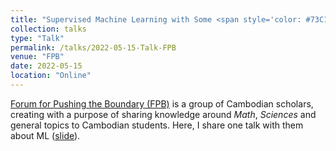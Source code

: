 ```yaml
---
title: "Supervised Machine Learning with Some <span style='color: #73C15E;'>Green</span> Algorithms"
collection: talks
type: "Talk"
permalink: /talks/2022-05-15-Talk-FPB
venue: "FPB"
date: 2022-05-15
location: "Online"
---
```

[Forum for Pushing the Boundary (FPB)](https://www.facebook.com/fpbcambodia) is a group of Cambodian scholars, creating with a purpose of sharing knowledge around *Math*, *Sciences* and general topics to Cambodian students. Here, I share one talk with them about ML ([slide](/files/ML-slide.html)).
